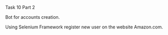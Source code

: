 Task 10
Part 2

Bot for accounts creation.

Using Selenium Framework register new user on the website Amazon.com.
